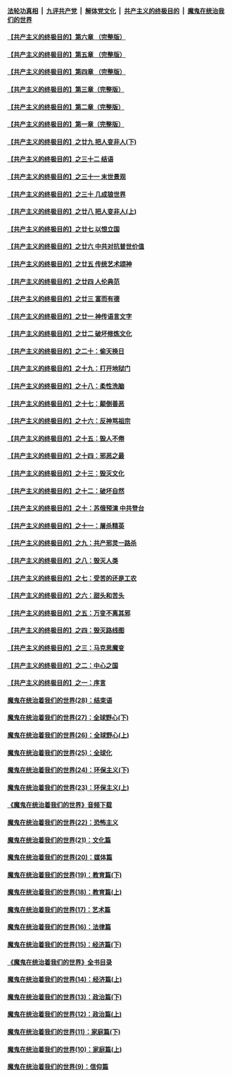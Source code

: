 ####  [法轮功真相](../../../../basic/blob/master/README.md?t=05101002) &nbsp;|&nbsp; [九评共产党](../../../../9ping.md/blob/master/README.md?t=05101002) &nbsp;|&nbsp; [解体党文化](../../../../jtdwh.md/blob/master/README.md?t=05101002)  &nbsp;|&nbsp; [共产主义的终极目的](../../../../gczydzjmd.md/blob/master/README.md?t=05101002) &nbsp;|&nbsp; [魔鬼在统治我们的世界](../../../../mgztzwmdsj.md/blob/master/README.md?t=05101002) 

#### [【共产主义的终极目的】第六章 （完整版）](../pages/nsc422/n11428913.md?t=05101002) 

#### [【共产主义的终极目的】第五章 （完整版）](../pages/nsc422/n11428912.md?t=05101002) 

#### [【共产主义的终极目的】第四章 （完整版）](../pages/nsc422/n11428907.md?t=05101002) 

#### [【共产主义的终极目的】第三章（完整版）](../pages/nsc422/n11428848.md?t=05101002) 

#### [【共产主义的终极目的】第二章（完整版）](../pages/nsc422/n11428831.md?t=05101002) 

#### [【共产主义的终极目的】第一章（完整版）](../pages/nsc422/n11417651.md?t=05101002) 

#### [【共产主义的终极目的】之廿九 把人变非人(下)](../pages/nsc422/n11344140.md?t=05101002) 

#### [【共产主义的终极目的】之三十二 结语](../pages/nsc422/n11360535.md?t=05101002) 

#### [【共产主义的终极目的】之三十一 末世景观](../pages/nsc422/n11351129.md?t=05101002) 

#### [【共产主义的终极目的】之三十 几成狼世界](../pages/nsc422/n11348280.md?t=05101002) 

#### [【共产主义的终极目的】之廿八 把人变非人(上)](../pages/nsc422/n11340492.md?t=05101002) 

#### [【共产主义的终极目的】之廿七 以恨立国](../pages/nsc422/n11336944.md?t=05101002) 

#### [【共产主义的终极目的】之廿六 中共对抗普世价值](../pages/nsc422/n11324785.md?t=05101002) 

#### [【共产主义的终极目的】之廿五 传统艺术颂神](../pages/nsc422/n11296396.md?t=05101002) 

#### [【共产主义的终极目的】之廿四 人伦典范](../pages/nsc422/n11296397.md?t=05101002) 

#### [【共产主义的终极目的】之廿三 富而有德](../pages/nsc422/n11283598.md?t=05101002) 

#### [【共产主义的终极目的】之廿一 神传语言文字](../pages/nsc422/n11263265.md?t=05101002) 

#### [【共产主义的终极目的】之廿二 破坏修炼文化](../pages/nsc422/n11245728.md?t=05101002) 

#### [【共产主义的终极目的】之二十：偷天换日](../pages/nsc422/n11238846.md?t=05101002) 

#### [【共产主义的终极目的】之十九：打开地狱门](../pages/nsc422/n11206376.md?t=05101002) 

#### [【共产主义的终极目的】之十八：柔性洗脑](../pages/nsc422/n11199994.md?t=05101002) 

#### [【共产主义的终极目的】之十七：颠倒善恶](../pages/nsc422/n11179782.md?t=05101002) 

#### [【共产主义的终极目的】之十六：反神骂祖宗](../pages/nsc422/n11166798.md?t=05101002) 

#### [【共产主义的终极目的】之十五：毁人不倦](../pages/nsc422/n11166792.md?t=05101002) 

#### [【共产主义的终极目的】之十四：邪恶之最](../pages/nsc422/n11150249.md?t=05101002) 

#### [【共产主义的终极目的】之十三：毁灭文化](../pages/nsc422/n11135227.md?t=05101002) 

#### [【共产主义的终极目的】之十二：破坏自然](../pages/nsc422/n11135214.md?t=05101002) 

#### [【共产主义的终极目的】之十：苏俄预演 中共登台](../pages/nsc422/n11118424.md?t=05101002) 

#### [【共产主义的终极目的】之十一：屠杀精英](../pages/nsc422/n11118442.md?t=05101002) 

#### [【共产主义的终极目的】之九：共产邪灵一路杀](../pages/nsc422/n11114139.md?t=05101002) 

#### [【共产主义的终极目的】之八：毁灭人类](../pages/nsc422/n11108503.md?t=05101002) 

#### [【共产主义的终极目的】之七：受苦的还是工农](../pages/nsc422/n11101809.md?t=05101002) 

#### [【共产主义的终极目的】之六：甜头和苦头](../pages/nsc422/n11096971.md?t=05101002) 

#### [【共产主义的终极目的】之五：万变不离其邪](../pages/nsc422/n11091285.md?t=05101002) 

#### [【共产主义的终极目的】之四：毁灭路线图](../pages/nsc422/n11086284.md?t=05101002) 

#### [【共产主义的终极目的】之三：马克思魔变](../pages/nsc422/n11061941.md?t=05101002) 

#### [【共产主义的终极目的】之二：中心之国](../pages/nsc422/n11047728.md?t=05101002) 

#### [【共产主义的终极目的】之一：序言](../pages/nsc422/n11086077.md?t=05101002) 

#### [魔鬼在统治着我们的世界(28)：结束语](../pages/nsc422/n10936246.md?t=05101002) 

#### [魔鬼在统治着我们的世界(27)：全球野心(下)](../pages/nsc422/n10928319.md?t=05101002) 

#### [魔鬼在统治着我们的世界(26)：全球野心(上)](../pages/nsc422/n10900318.md?t=05101002) 

#### [魔鬼在统治着我们的世界(25)：全球化](../pages/nsc422/n10788205.md?t=05101002) 

#### [魔鬼在统治着我们的世界(24)：环保主义(下)](../pages/nsc422/n10695307.md?t=05101002) 

#### [魔鬼在统治着我们的世界(23)：环保主义(上)](../pages/nsc422/n10688613.md?t=05101002) 

#### [《魔鬼在统治着我们的世界》音频下载](../pages/nsc422/n10635553.md?t=05101002) 

#### [魔鬼在统治着我们的世界(22)：恐怖主义](../pages/nsc422/n10614727.md?t=05101002) 

#### [魔鬼在统治着我们的世界(21)：文化篇](../pages/nsc422/n10597706.md?t=05101002) 

#### [魔鬼在统治着我们的世界(20)：媒体篇](../pages/nsc422/n10586579.md?t=05101002) 

#### [魔鬼在统治着我们的世界(19)：教育篇(下)](../pages/nsc422/n10564808.md?t=05101002) 

#### [魔鬼在统治着我们的世界(18)：教育篇(上)](../pages/nsc422/n10526970.md?t=05101002) 

#### [魔鬼在统治着我们的世界(17)：艺术篇](../pages/nsc422/n10499093.md?t=05101002) 

#### [魔鬼在统治着我们的世界(16)：法律篇](../pages/nsc422/n10485969.md?t=05101002) 

#### [魔鬼在统治着我们的世界(15)：经济篇(下)](../pages/nsc422/n10469975.md?t=05101002) 

#### [《魔鬼在统治着我们的世界》全书目录](../pages/nsc422/n10464261.md?t=05101002) 

#### [魔鬼在统治着我们的世界(14)：经济篇(上)](../pages/nsc422/n10457370.md?t=05101002) 

#### [魔鬼在统治着我们的世界(13)：政治篇(下)](../pages/nsc422/n10448270.md?t=05101002) 

#### [魔鬼在统治着我们的世界(12)：政治篇(上)](../pages/nsc422/n10444576.md?t=05101002) 

#### [魔鬼在统治着我们的世界(11)：家庭篇(下)](../pages/nsc422/n10440961.md?t=05101002) 

#### [魔鬼在统治着我们的世界(10)：家庭篇(上)](../pages/nsc422/n10435448.md?t=05101002) 

#### [魔鬼在统治着我们的世界(9)：信仰篇](../pages/nsc422/n10432159.md?t=05101002) 

